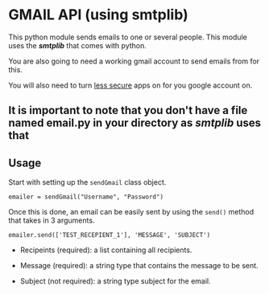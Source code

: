 # GMAIL API (using smtplib)

This python module sends emails to one or several people. This module uses the ***smtplib*** that comes with python.

You are also going to need a working gmail account to send emails from for this.

You will also need to turn [less secure](https://www.google.com/settings/security/lesssecureapps) apps on for you google account on.

## It is important to note that you don't have a file named email.py in your directory as ***smtplib*** uses that

## Usage

Start with setting up the `sendGmail` class object.

    emailer = sendGmail("Username", "Password")

Once this is done, an email can be easily sent by using the `send()` method that takes in 3 arguments.

    emailer.send(['TEST_RECEPIENT_1'], 'MESSAGE', 'SUBJECT')

- Recipeints (required): a list containing all recipients.
  
- Message (required): a string type that contains the message to be sent.

- Subject (not required): a string type subject for the email.
